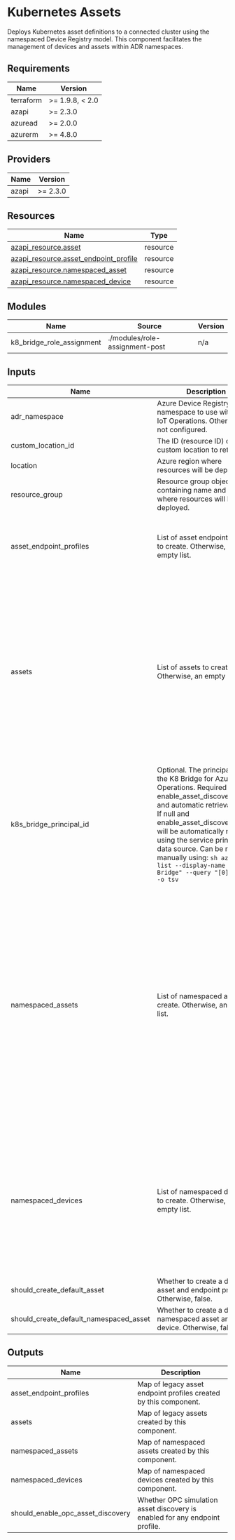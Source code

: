 <!-- BEGIN_TF_DOCS -->
<!-- markdown-table-prettify-ignore-start -->
# Kubernetes Assets

Deploys Kubernetes asset definitions to a connected cluster using the namespaced
Device Registry model. This component facilitates the management of devices and
assets within ADR namespaces.

## Requirements

| Name | Version |
|------|---------|
| terraform | >= 1.9.8, < 2.0 |
| azapi | >= 2.3.0 |
| azuread | >= 2.0.0 |
| azurerm | >= 4.8.0 |

## Providers

| Name | Version |
|------|---------|
| azapi | >= 2.3.0 |

## Resources

| Name | Type |
|------|------|
| [azapi_resource.asset](https://registry.terraform.io/providers/Azure/azapi/latest/docs/resources/resource) | resource |
| [azapi_resource.asset_endpoint_profile](https://registry.terraform.io/providers/Azure/azapi/latest/docs/resources/resource) | resource |
| [azapi_resource.namespaced_asset](https://registry.terraform.io/providers/Azure/azapi/latest/docs/resources/resource) | resource |
| [azapi_resource.namespaced_device](https://registry.terraform.io/providers/Azure/azapi/latest/docs/resources/resource) | resource |

## Modules

| Name | Source | Version |
|------|--------|---------|
| k8\_bridge\_role\_assignment | ./modules/role-assignment-post | n/a |

## Inputs

| Name | Description | Type | Default | Required |
|------|-------------|------|---------|:--------:|
| adr\_namespace | Azure Device Registry namespace to use with Azure IoT Operations. Otherwise, not configured. | ```object({ id = string })``` | n/a | yes |
| custom\_location\_id | The ID (resource ID) of the custom location to retrieve. | `string` | n/a | yes |
| location | Azure region where resources will be deployed. | `string` | n/a | yes |
| resource\_group | Resource group object containing name and id where resources will be deployed. | ```object({ name = string id = string })``` | n/a | yes |
| asset\_endpoint\_profiles | List of asset endpoint profiles to create. Otherwise, an empty list. | ```list(object({ endpoint_profile_type = optional(string) method = optional(string) name = string opc_additional_config_string = optional(string) should_enable_opc_asset_discovery = optional(bool) target_address = string }))``` | `[]` | no |
| assets | List of assets to create. Otherwise, an empty list. | ```list(object({ asset_endpoint_profile_ref = string datasets = optional(list(object({ data_points = list(object({ data_point_configuration = optional(string) data_source = string name = string observability_mode = optional(string) })) name = string })), []) default_datasets_configuration = optional(string) description = optional(string) display_name = optional(string) documentation_uri = optional(string) enabled = optional(bool) hardware_revision = optional(string) manufacturer = optional(string) manufacturer_uri = optional(string) model = optional(string) name = string product_code = optional(string) serial_number = optional(string) software_revision = optional(string) }))``` | `[]` | no |
| k8s\_bridge\_principal\_id | Optional. The principal ID of the K8 Bridge for Azure IoT Operations. Required only if enable\_asset\_discovery=true and automatic retrieval fails. If null and enable\_asset\_discovery=true, will be automatically retrieved using the service principal data source.  Can be retrieved manually using: ```sh az ad sp list --display-name "K8 Bridge" --query "[0].appId" -o tsv``` | `string` | `null` | no |
| namespaced\_assets | List of namespaced assets to create. Otherwise, an empty list. | ```list(object({ name = string display_name = optional(string) device_ref = object({ device_name = string endpoint_name = string }) description = optional(string) documentation_uri = optional(string) enabled = optional(bool, true) hardware_revision = optional(string) manufacturer = optional(string) manufacturer_uri = optional(string) model = optional(string) product_code = optional(string) serial_number = optional(string) software_revision = optional(string) attributes = optional(map(string), {}) datasets = optional(list(object({ name = string data_points = list(object({ name = string data_source = string data_point_configuration = optional(string) })) destinations = optional(list(object({ target = string configuration = object({ topic = optional(string) retain = optional(string) qos = optional(string) }) })), []) })), []) default_datasets_configuration = optional(string) default_events_configuration = optional(string) }))``` | `[]` | no |
| namespaced\_devices | List of namespaced devices to create. Otherwise, an empty list. | ```list(object({ name = string enabled = optional(bool, true) endpoints = object({ outbound = optional(object({ assigned = object({}) }), { assigned = {} }) inbound = map(object({ endpoint_type = string address = string version = optional(string, null) additionalConfiguration = optional(string) authentication = object({ method = string usernamePasswordCredentials = optional(object({ usernameSecretName = string passwordSecretName = string })) x509Credentials = optional(object({ certificateSecretName = string })) }) trustSettings = optional(object({ trustList = string })) })) }) }))``` | `[]` | no |
| should\_create\_default\_asset | Whether to create a default asset and endpoint profile. Otherwise, false. | `bool` | `false` | no |
| should\_create\_default\_namespaced\_asset | Whether to create a default namespaced asset and device. Otherwise, false. | `bool` | `false` | no |

## Outputs

| Name | Description |
|------|-------------|
| asset\_endpoint\_profiles | Map of legacy asset endpoint profiles created by this component. |
| assets | Map of legacy assets created by this component. |
| namespaced\_assets | Map of namespaced assets created by this component. |
| namespaced\_devices | Map of namespaced devices created by this component. |
| should\_enable\_opc\_asset\_discovery | Whether OPC simulation asset discovery is enabled for any endpoint profile. |
<!-- markdown-table-prettify-ignore-end -->
<!-- END_TF_DOCS -->
